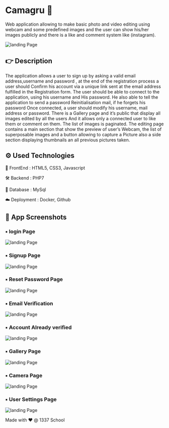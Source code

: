 # Camagru 📸

Web application allowing to make basic photo and video editing using webcam and some predefined images and the user can show his/her images publicly and there is a like and comment system like (instagram).

![landing Page](./ScreenShots/gallery.jpeg)


## 👉 Description 

The application allows a user to sign up by asking a valid email address,username and password , at the end of the registration process a user should Confirm his account via a unique link sent at the email address fulfilled in the Registration form. The user should be able to connect to the application, using his username and His password. He also able to tell the application to send a password Reinitialisation mail, if he forgets his password Once connected, a user should modify his username, mail address or password. There is a Gallery page and it’s public that display all images edited by all the users And it allows only a connected user to like them or comment on them. The list of images is paginated. The editing page contains a main section that show the preview of user’s Webcam, the list of superposable images and a button allowing to capture a Picture also a side section displaying thumbnails an all previous pictures taken.

## ⚙️ Used Technologies
💅 FrontEnd   : HTML5, CSS3, Javascript

🛠 Backend    : PHP7

💾 Database   : MySql

☁️ Deployment : Docker, Github

## 📸 App Screenshots

### ▪️ login Page 
![landing Page](./ScreenShots/login.jpeg)

### ▪️ Signup Page
![landing Page](./ScreenShots/signup.jpeg)

### ▪️ Reset Password Page
![landing Page](./ScreenShots/forgot.jpeg)

### ▪️ Email Verification 
![landing Page](./ScreenShots/email_verification.jpeg)

### ▪️ Account Already verified
![landing Page](./ScreenShots/alreadyactivated.jpeg)

### ▪️ Gallery Page
![landing Page](./ScreenShots/gallery.jpeg)

### ▪️ Camera Page
![landing Page](./ScreenShots/camera.jpeg)

### ▪️ User Settings Page
![landing Page](./ScreenShots/userSettings.jpeg)


Made with ❤️ @ 1337 School